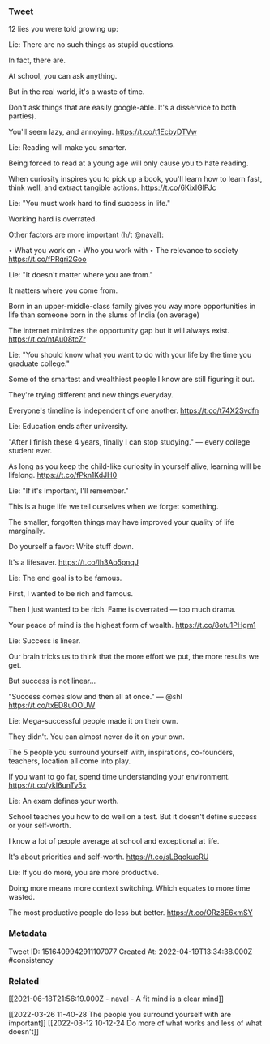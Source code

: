 ### Tweet
12 lies you were told growing up:

Lie: There are no such things as stupid questions.

In fact, there are.

At school, you can ask anything.

But in the real world, it's a waste of time.

Don't ask things that are easily google-able. It's a disservice to both parties).

You'll seem lazy, and annoying. https://t.co/t1EcbyDTVw

Lie: Reading will make you smarter.

Being forced to read at a young age will only cause you to hate reading.

When curiosity inspires you to pick up a book, you'll learn how to learn fast, think well, and extract tangible actions. https://t.co/6KixIGlPJc

Lie: "You must work hard to find success in life."

Working hard is overrated. 

Other factors are more important (h/t @naval):

• What you work on
• Who you work with
• The relevance to society https://t.co/fPRqri2Goo

Lie: "It doesn't matter where you are from."

It matters where you come from.

Born in an upper-middle-class family gives you way more opportunities in life than someone born in the slums of India (on average)

The internet minimizes the opportunity gap but it will always exist. https://t.co/ntAu08tcZr

Lie: "You should know what you want to do with your life by the time you graduate college."

Some of the smartest and wealthiest people I know are still figuring it out.

They're trying different and new things everyday.

Everyone's timeline is independent of one another. https://t.co/t74X2Svdfn

Lie: Education ends after university.

"After I finish these 4 years, finally I can stop studying." — every college student ever.

As long as you keep the child-like curiosity in yourself alive, learning will be lifelong. https://t.co/fPkn1KdJH0

Lie: "If it's important, I'll remember."

This is a huge life we tell ourselves when we forget something.

The smaller, forgotten things may have improved your quality of life marginally.

Do yourself a favor: Write stuff down.

It's a lifesaver. https://t.co/lh3Ao5pnqJ

Lie: The end goal is to be famous.

First, I wanted to be rich and famous.

Then I just wanted to be rich. Fame is overrated — too much drama.

Your peace of mind is the highest form of wealth. https://t.co/8otu1PHgm1

Lie: Success is linear.

Our brain tricks us to think that the more effort we put, the more results we get.

But success is not linear...

"Success comes slow and then all at once." — @shl https://t.co/txED8uOOUW

Lie: Mega-successful people made it on their own.

They didn't. You can almost never do it on your own.

The 5 people you surround yourself with, inspirations, co-founders, teachers, location all come into play.

If you want to go far, spend time understanding your environment. https://t.co/ykI6unTv5x

Lie: An exam defines your worth.

School teaches you how to do well on a test. But it doesn't define  success or your self-worth.

I know a lot of people average at school and exceptional at life. 

It's about priorities and self-worth. https://t.co/sLBgokueRU

Lie: If you do more, you are more productive.

Doing more means more context switching. Which equates to more time wasted.

The most productive people do less but better. https://t.co/ORz8E6xmSY

### Metadata
Tweet ID: 1516409942911107077
Created At: 2022-04-19T13:34:38.000Z
#consistency 

### Related
[[2021-06-18T21:56:19.000Z - naval - A fit mind is a clear mind]]

[[2022-03-26 11-40-28 The people you surround yourself with are important]]
[[2022-03-12 10-12-24 Do more of what works and less of what doesn't]]


